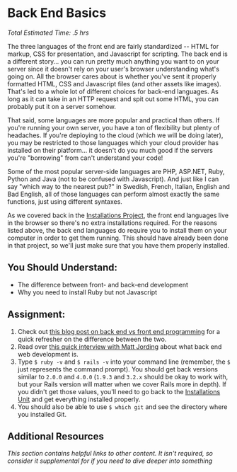 # Back End Basics
*Total Estimated Time: .5 hrs*

The three languages of the front end are fairly standardized -- HTML for markup, CSS for presentation, and Javascript for scripting.  The back end is a different story... you can run pretty much anything you want to on your server since it doesn't rely on your user's browser understanding what's going on.  All the browser cares about is whether you've sent it properly formatted HTML, CSS and Javascript files (and other assets like images).  That's led to a whole lot of different choices for back-end languages.  As long as it can take in an HTTP request and spit out some HTML, you can probably put it on a server somehow.

That said, some languages are more popular and practical than others.  If you're running your own server, you have a ton of flexibility but plenty of headaches.  If you're deploying to the cloud (which we will be doing later), you may be restricted to those languages which your cloud provider has installed on their platform... it doesn't do you much good if the servers you're "borrowing" from can't understand your code!  

Some of the most popular server-side languages are PHP, ASP.NET, Ruby, Python and Java (not to be confused with Javascript).  And just like I can say "which way to the nearest pub?" in Swedish, French, Italian, English and Bad English, all of those languages can perform almost exactly the same functions, just using different syntaxes.

As we covered back in the [Installations Project](/web-development-101/installations), the front end languages live in the browser so there's no extra installations required.  For the reasons listed above, the back end languages do require you to install them on your computer in order to get them running.  This should have already been done in that project, so we'll just make sure that you have them properly installed.

## You Should Understand:

* The difference between front- and back-end development
* Why you need to install Ruby but not Javascript

## Assignment:

1. Check out [this blog post on back end vs front end programming](http://blog.teamtreehouse.com/i-dont-speak-your-language-frontend-vs-backend) for a quick refresher on the difference between the two.
2. Read over [this quick interview with Matt Jording](http://blog.generalassemb.ly/blog/what-is-back-end-web-development/) about what back end web development is.
1. Type `$ ruby -v` and `$ rails -v` into your command line (remember, the `$` just represents the command prompt).  You should get back versions similar to `2.0.0` and `4.0.0` (`1.9.3` and `3.2.x` should be okay to work with, but your Rails version will matter when we cover Rails more in depth).  If you didn't get those values, you'll need to go back to the [Installations Unit](/web-development-101/installations/) and get everything installed properly.  
2. You should also be able to use `$ which git` and see the directory where you installed Git.

## Additional Resources

*This section contains helpful links to other content. It isn't required, so consider it supplemental for if you need to dive deeper into something*

